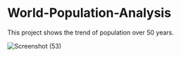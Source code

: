 # World-Population-Analysis
This project shows the trend of population over 50 years.

![Screenshot (53)](https://github.com/user-attachments/assets/4c8028c6-d94b-4f2b-ae9b-59b5198084a4)
